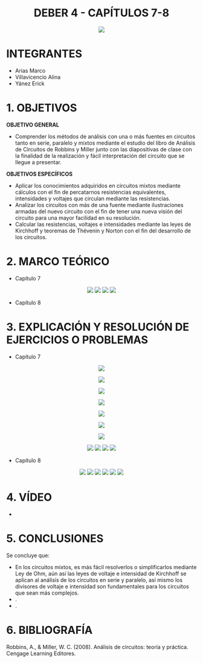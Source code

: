 <div align="center">

# DEBER 4 - CAPÍTULOS 7-8
  
![](https://github.com/erickyanez1/IMAGENES-DEBER-1/blob/main/espe.png) 

</div>

# **INTEGRANTES**

- Arias Marco
- Villavicencio Alina
- Yánez Erick


# **1. OBJETIVOS**

**OBJETIVO GENERAL**
  - Comprender los métodos de análisis con una o más fuentes en circuitos tanto en serie, paralelo y mixtos mediante el estudio del libro de Análisis de Circuitos de Robbins y Miller junto con las diapositivas de clase con la finalidad de la realización y fácil interpretación del circuito que se llegue a presentar.
 
 **OBJETIVOS ESPECÍFICOS**
  - Aplicar los conocimientos adquiridos en circuitos mixtos mediante cálculos con el fin de percatarnos resistencias equivalentes, intensidades y voltajes que circulan mediante las resistencias.
  - Analizar los circuitos con más de una fuente mediante ilustraciones armadas del nuevo circuito con el fin de tener una nueva visión del circuito para una mayor facilidad en su resolución.
  - Calcular las resistencias, voltajes e intensidades mediante las leyes de Kirchhoff y teoremas de Thévenin y Norton con el fin del desarrollo de los circuitos.
  
# **2. MARCO TEÓRICO**

- Capítulo 7
<div align="center">

![](https://github.com/erickyanez1/DEBER4/blob/main/IMG/MarcoTeorico_1.png)
![](https://github.com/erickyanez1/DEBER4/blob/main/IMG/MarcoTeorico_2.png)
![](https://github.com/erickyanez1/DEBER4/blob/main/IMG/MarcoTeorico_3.png)
![](https://github.com/erickyanez1/DEBER4/blob/main/IMG/MarcoTeorico_4.png)
  
  
  


</div>


- Capítulo 8
<div align="center">

  
  
  
  
  


</div>




# **3. EXPLICACIÓN Y RESOLUCIÓN DE EJERCICIOS O PROBLEMAS**

- Capítulo 7
<div align="center">

  
  
![](https://github.com/erickyanez1/DEBER4/blob/main/IMG/7-3.PNG)

  
  
![](https://github.com/erickyanez1/DEBER4/blob/main/IMG/7-7.PNG)
  
  

![](https://github.com/erickyanez1/DEBER4/blob/main/IMG/7-11.1.PNG)
  
![](https://github.com/erickyanez1/DEBER4/blob/main/IMG/7-11.2.PNG)
  
  
  
![](https://github.com/erickyanez1/DEBER4/blob/main/IMG/7-15.PNG)
  
  
  
![](https://github.com/erickyanez1/DEBER4/blob/main/IMG/7-27.PNG)
  
  
  
![](https://github.com/erickyanez1/DEBER4/blob/main/IMG/7-31.PNG)
  
![](https://github.com/erickyanez1/DEBER4/blob/main/IMG/Ejer_35_cap7.png)
![](https://github.com/erickyanez1/DEBER4/blob/main/IMG/Ejer_37_cap7.png)
![](https://github.com/erickyanez1/DEBER4/blob/main/IMG/Ejer_39_cap7.png)
![](https://github.com/erickyanez1/DEBER4/blob/main/IMG/Ejer_41_cap7.png) 

</div>

- Capítulo 8
<div align="center">

![](https://github.com/erickyanez1/DEBER4/blob/main/IMG/Ejer_1y3_cap8.png)
![](https://github.com/erickyanez1/DEBER4/blob/main/IMG/Ejer_5y7_cap8.png)
![](https://github.com/erickyanez1/DEBER4/blob/main/IMG/Ejer_9y11_cap8.png)
![](https://github.com/erickyanez1/DEBER4/blob/main/IMG/Ejer_15y17_cap8.png)
![](https://github.com/erickyanez1/DEBER4/blob/main/IMG/Ejer_19_cap8.png)
![](https://github.com/erickyanez1/DEBER4/blob/main/IMG/Ejer_21_cap8.png)

  
  
  


</div>

# **4. VÍDEO**

- 

# **5. CONCLUSIONES**

Se concluye que:

- En los circuitos mixtos, es más fácil resolverlos o simplificarlos mediante Ley de Ohm, aún así las leyes de voltaje e intensidad de Kirchhoff se aplican al análisis de los circuitos en serie y paralelo, así mismo los divisores de voltaje e intensidad son fundamentales para los circuitos que sean más complejos.
-  .
-  .


# **6. BIBLIOGRAFÍA**

Robbins, A., & Miller, W. C. (2008). Análisis de circuitos: teoría y práctica. Cengage Learning Editores.
